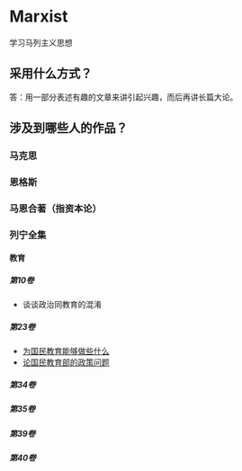 # Marxist
学习马列主义思想

## 采用什么方式？
答：用一部分表述有趣的文章来讲引起兴趣，而后再讲长篇大论。

## 涉及到哪些人的作品？

### 马克思

### 恩格斯

### 马恩合著（指资本论）

### 列宁全集

#### 教育

##### 第10卷

- 谈谈政治同教育的混淆

##### 第23卷

- [为国民教育能够做些什么](列宁全集/第23卷/为国民教育能够做些什么.md)
- [论国民教育部的政策问题](列宁全集/第23卷/论国民教育部的政策问题.md)

##### 第34卷

##### 第35卷

##### 第39卷

##### 第40卷
